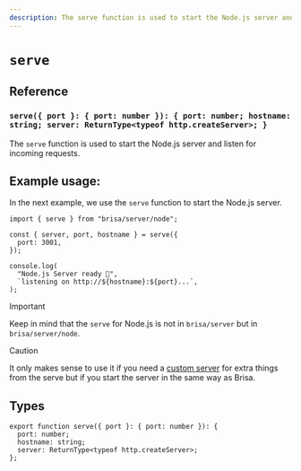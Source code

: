```yaml
---
description: The serve function is used to start the Node.js server and listen for incoming requests.
---
```


# `serve`

## Reference

### `serve({ port }: { port: number }): { port: number; hostname: string; server: ReturnType<typeof http.createServer>; }`

The `serve` function is used to start the Node.js server and listen for incoming requests.

## Example usage:

In the next example, we use the `serve` function to start the Node.js server.

```tsx 3-5
import { serve } from "brisa/server/node";

const { server, port, hostname } = serve({
  port: 3001,
});

console.log(
  "Node.js Server ready 🥳",
  `listening on http://${hostname}:${port}...`,
);
```

> [!IMPORTANT]
>
> Keep in mind that the `serve` for Node.js is not in `brisa/server` but in `brisa/server/node`.

> [!CAUTION]
>
> It only makes sense to use it if you need a [custom server](/building-your-application/configuring/custom-server) for extra things from the serve but if you start the server in the same way as Brisa.

## Types

```tsx
export function serve({ port }: { port: number }): {
  port: number;
  hostname: string;
  server: ReturnType<typeof http.createServer>;
};
```
